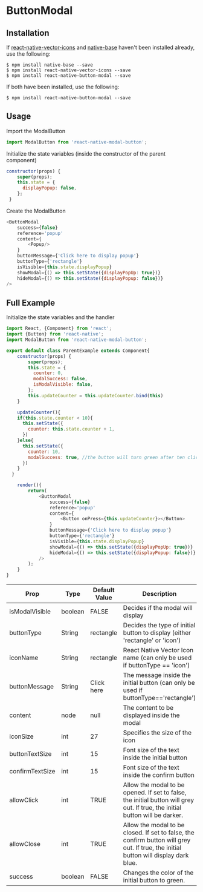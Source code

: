 ButtonModal
======

Installation
------
If [react-native-vector-icons](https://github.com/oblador/react-native-vector-icons) and [native-base](https://nativebase.io) haven't been installed already, use the following:
```
$ npm install native-base --save
$ npm install react-native-vector-icons --save
$ npm install react-native-button-modal --save
```
If both have been installed, use the following:
```
$ npm install react-native-button-modal --save
```

Usage
------
Import the ModalButton
```javascript
import ModalButton from 'react-native-modal-button';
```

Initialize the state variables (inside the constructor of the parent component)
```javascript
constructor(props) {
    super(props);
    this.state = {
      displayPopup: false,
    };
 }
```

Create the ModalButton
```javascript
<ButtonModal
    success={false}
    reference='popup'
    content={
        <Popup/>
    }
    buttonMessage={'Click here to display popup'}
    buttonType={'rectangle'}
    isVisible={this.state.displayPopup}
    showModal={() => this.setState({displayPopUp: true})}
    hideModal={() => this.setState({displayPopup: false})}
/>
```

Full Example
------
Initialize the state variables and the handler
```javascript
import React, {Component} from 'react';
import {Button} from 'react-native';
import ModalButton from 'react-native-modal-button';

export default class ParentExample extends Component{
    constructor(props) {
        super(props);
        this.state = {
          counter: 0,
          modalSuccess: false,
          isModalVisible: false,
        };
        this.updateCounter = this.updateCounter.bind(this)
    }

    updateCounter(){
    if(this.state.counter < 10){
      this.setState({
        counter: this.state.counter + 1,
      })
    }else{
      this.setState({
        counter: 10,
        modalSuccess: true, //the button will turn green after ten clicks
      })
    }
  }

    render(){
        return(
            <ButtonModal
                success={false}
                reference='popup'
                content={
                    <Button onPress={this.updateCounter}></Button>
                }
                buttonMessage={'Click here to display popup'}
                buttonType={'rectangle'}
                isVisible={this.state.displayPopup}
                showModal={() => this.setState({displayPopUp: true})}
                hideModal={() => this.setState({displayPopup: false})}
            />
        );
    }
}
```


| Prop            | Type    | Default Value | Description                                                                                                                          |
|-----------------|---------|---------------|-------------------------------------------------------------------------------------------|
| isModalVisible  | boolean | FALSE         | Decides if the modal will display                                                                                                |
| buttonType      | String  | rectangle     | Decides the type of initial button to display (either 'rectangle' or 'icon')                                                         |
| iconName        | String  | rectangle     | React Native Vector Icon name (can only be used if buttonType == 'icon')                                                             |
| buttonMessage   | String  | Click here    | The message inside the initial button (can only be used if buttonType=='rectangle')                                                  |
| content         | node    | null          | The content to be displayed inside the modal                                                                                         |
| iconSize        | int     | 27            | Specifies the size of the icon                                                                                                       |
| buttonTextSize  | int     | 15            | Font size of the text inside the initial button                                                                                      |
| confirmTextSize | int     | 15            | Font size of the text inside the confirm button                                                                                      |
| allowClick      | int     | TRUE          | Allow the modal to be opened. If set to false, the initial button will grey out. If true,                   the initial button will be darker.         |
| allowClose      | int     | TRUE          | Allow the modal to be closed. If set to false, the confirm button will grey out. If true, the initial button will display dark blue. |
| success         | boolean | FALSE         | Changes the color of the initial button to green.       
